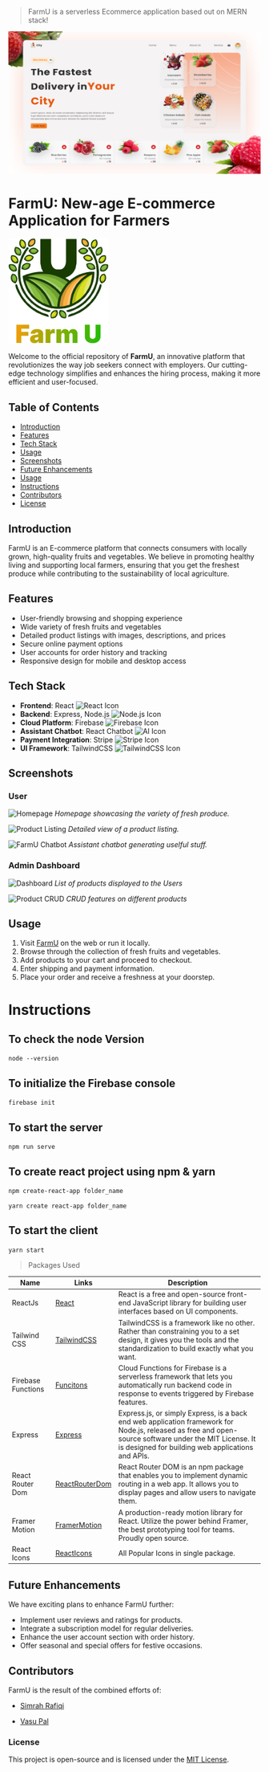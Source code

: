 > FarmU is a serverless Ecommerce application based out on MERN stack!


![This is the Project Thumbnail](./snap.png)


# FarmU: New-age E-commerce Application for Farmers

![FarmU Logo](https://github.com/Vasu1712/Farm-U/blob/main/client/src/assets/img/logo.png)



Welcome to the official repository of **FarmU**, an innovative platform that revolutionizes the way job seekers connect with employers. Our cutting-edge technology simplifies and enhances the hiring process, making it more efficient and user-focused.

## Table of Contents

- [Introduction](#introduction)
- [Features](#features)
- [Tech Stack](#tech-stack)
- [Usage](#usage)
- [Screenshots](#screenshots)
- [Future Enhancements](#future-enhancements)
- [Usage](#usage)
- [Instructions](#instructions)
- [Contributors](#contributors)
- [License](#license)

## Introduction

FarmU is an E-commerce platform that connects consumers with locally grown, high-quality fruits and vegetables. We believe in promoting healthy living and supporting local farmers, ensuring that you get the freshest produce while contributing to the sustainability of local agriculture.


## Features

- User-friendly browsing and shopping experience
- Wide variety of fresh fruits and vegetables
- Detailed product listings with images, descriptions, and prices
- Secure online payment options
- User accounts for order history and tracking
- Responsive design for mobile and desktop access

## Tech Stack

- **Frontend**: React ![React Icon](https://img.icons8.com/plasticine/30/000000/react.png)
- **Backend**: Express, Node.js ![Node.js Icon](https://img.icons8.com/color/30/000000/nodejs.png)
- **Cloud Platform**: Firebase ![Firebase Icon](https://img.icons8.com/color/30/000000/firebase.png)
- **Assistant Chatbot**: React Chatbot ![AI Icon](https://img.icons8.com/color/30/000000/artificial-intelligence.png)
- **Payment Integration**: Stripe ![Stripe Icon](https://img.icons8.com/color/30/000000/stripe.png)
- **UI Framework**: TailwindCSS <img src="https://avatars.githubusercontent.com/u/67109815?s=280&v=4" width="50" height="50" alt="TailwindCSS Icon">


## Screenshots

### User

![Homepage]()
*Homepage showcasing the variety of fresh produce.*

![Product Listing]()
*Detailed view of a product listing.*

![FarmU Chatbot]()
*Assistant chatbot generating uselful stuff.*

### Admin Dashboard
![Dashboard]()
*List of products displayed to the Users*

![Product CRUD]()
*CRUD features on different products*

## Usage

1. Visit [FarmU](https://farm-u.vercel.app/) on the web or run it locally.
2. Browse through the collection of fresh fruits and vegetables.
3. Add products to your cart and proceed to checkout.
4. Enter shipping and payment information.
5. Place your order and receive a freshness at your doorstep.

# Instructions 

## To check the node Version

```
node --version
```

## To initialize the Firebase console

```
firebase init
```

## To start the server

```
npm run serve
```

## To create react project using npm & yarn

```
npm create-react-app folder_name
```

```
yarn create react-app folder_name
```

## To start the client

```
yarn start
```

> Packages Used

<!-- prettier-ignore -->
| Name                  | Links | Description |
|-----------------------| ------| ----------- |
| ReactJs               | [React](https://reactjs.org/) | React is a free and open-source front-end JavaScript library for building user interfaces based on UI components.|
| Tailwind CSS          | [TailwindCSS](https://tailwindcss.com/) | TailwindCSS is a framework like no other. Rather than constraining you to a set design, it gives you the tools and the standardization to build exactly what you want.|
| Firebase Functions    | [Funcitons](https://firebase.google.com/docs/functions) | Cloud Functions for Firebase is a serverless framework that lets you automatically run backend code in response to events triggered by Firebase features. |
| Express               | [Express](https://expressjs.com/) | Express.js, or simply Express, is a back end web application framework for Node.js, released as free and open-source software under the MIT License. It is designed for building web applications and APIs. |
| React Router Dom      | [ReactRouterDom](https://reactrouter.com/en/main) | React Router DOM is an npm package that enables you to implement dynamic routing in a web app. It allows you to display pages and allow users to navigate them. |
| Framer Motion         | [FramerMotion](https://www.framer.com/motion/) | A production-ready motion library for React. Utilize the power behind Framer, the best prototyping tool for teams. Proudly open source. |
| React Icons           | [ReactIcons](https://react-icons.github.io/react-icons/) | All Popular Icons in single package. |


## Future Enhancements

We have exciting plans to enhance FarmU further:

- Implement user reviews and ratings for products.
- Integrate a subscription model for regular deliveries.
- Enhance the user account section with order history.
- Offer seasonal and special offers for festive occasions.


## Contributors

FarmU is the result of the combined efforts of:

- [Simrah Rafiqi](https://github.com/12simu)

- [Vasu Pal](https://github.com/Vasu1712)


### License

This project is open-source and is licensed under the [MIT License](LICENSE).
